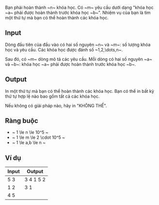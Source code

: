 Bạn phải hoàn thành ~n~ khóa học. Có ~m~ yêu cầu dưới dạng "khóa học ~a~ phải được hoàn thành trước khóa học ~b~". Nhiệm vụ của bạn là tìm một thứ tự mà bạn có thể hoàn thành các khóa học.

## Input

Dòng đầu tiên của đầu vào có hai số nguyên ~n~ và ~m~: số lượng khóa học và yêu cầu. Các khóa học được đánh số ~1,2,\dots,n~.

Sau đó, có ~m~ dòng mô tả các yêu cầu. Mỗi dòng có hai số nguyên ~a~ và ~b~: khóa học ~a~ phải được hoàn thành trước khóa học ~b~.

## Output

In một thứ tự mà bạn có thể hoàn thành các khóa học. Bạn có thể in bất kỳ thứ tự hợp lệ nào bao gồm tất cả các khóa học.

Nếu không có giải pháp nào, hãy in "KHÔNG THỂ".

## Ràng buộc

- ~ 1 \le n \le 10^5 ~
- ~ 1 \le m \le 2 \cdot 10^5 ~
- ~ 1 \le a,b \le n ~

## Ví dụ

| Input    | Output       |
|----------|--------------|
| 5 3      | 3 4 1 5 2    |
| 1 2      | 3 1          |
| 4 5      |              |
